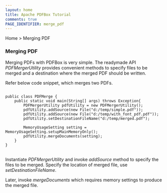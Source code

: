 ```yaml
---
layout: home
title: Apache PDFBox Tutorial
comments: true
PAGE_IDENTIFIER: merge_pdf
---
```


<div class="demo-crumbs mdl-color-text--grey-500">
  Home &gt; Merging PDF
</div>

### Merging PDF
Merging PDFs with PDFBox is very simple. The readymade API *PDFMergerUtility*
provides convenient methods to specify files to be merged and a destination where
the merged PDF should be written.

Refer below code snippet, which merges two PDFs.

<pre>
<code class="java">
public class PDFMerge {
    public static void main(String[] args) throws Exception{
        PDFMergerUtility pdfUtility = new PDFMergerUtility();
        pdfUtility.addSource(new File("d:/temp/simple.pdf"));
        pdfUtility.addSource(new File("d:/temp/with_font_pdf.pdf"));
        pdfUtility.setDestinationFileName("d:/temp/merged.pdf");

        MemoryUsageSetting setting = MemoryUsageSetting.setupMainMemoryOnly();
        pdfUtility.mergeDocuments(setting);
    }
}
</code>
</pre>

Instantiate *PDFMergerUtility* and invoke *addSource* method to specify the files
to be merged. Specify the location of merged file, use *setDestinationFileName*.

Later, invoke *mergeDocuments* which requires memory settings to produce the merged
file.
